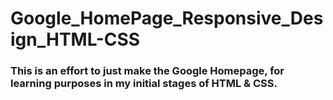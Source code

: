 # Google_HomePage_Responsive_Design_HTML-CSS
### This is an effort to just make the Google Homepage, for learning purposes in my initial stages of HTML & CSS.
